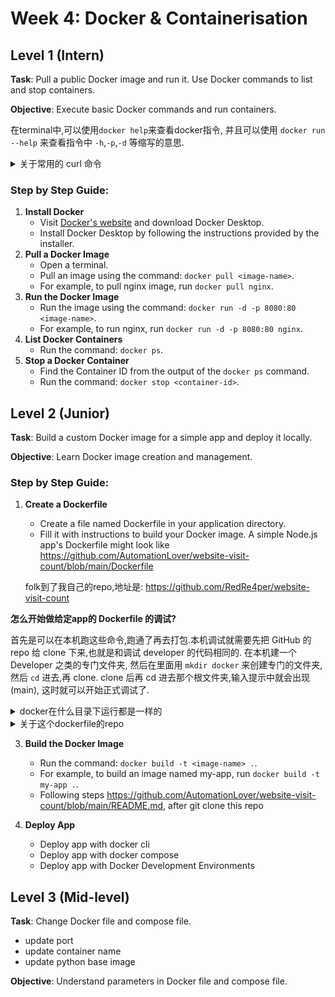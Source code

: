 # Week 4: Docker & Containerisation

## Level 1 (Intern)
**Task**: Pull a public Docker image and run it. Use Docker commands to list and stop containers.

**Objective**: Execute basic Docker commands and run containers.

在terminal中,可以使用`docker help`来查看docker指令, 并且可以使用 `docker run --help` 来查看指令中 `-h`,`-p`,`-d` 等缩写的意思.

<details>

  <summary>关于常用的 curl 命令</summary>
  <div style="color: lightgray;">


`curl` 是一个强大的工具，广泛用于测试 API、调试网络请求和自动化脚本中。

`curl` 是一个命令行工具，用于从命令行发送 HTTP 请求并获取数据。它支持多种协议，包括 HTTP、HTTPS、FTP 等。以下是 `curl` 的一些常见用途：

### 常见用途

1. **获取网页内容**：
   - `curl http://example.com`：获取指定 URL 的网页内容。

2. **测试本地服务器**：
   - `curl 127.0.0.1` 和 `curl 127.0.0.1:8080` 都是用于向本地服务器发送请求的命令。它们可以与 Docker 一起使用来测试在容器中运行的服务。

3. **下载文件**：
   - `curl -O http://example.com/file.txt`：下载文件并保存到当前目录。

4. **发送数据**：
   - `curl -d "param1=value1&param2=value2" http://example.com/resource`：使用 POST 方法发送数据。

5. **查看响应头**：
   - `curl -I http://example.com`：仅获取响应头信息。

6. **指定请求方法**：
   - `curl -X POST http://example.com`：使用指定的 HTTP 方法（如 POST）。

### 选项和参数

- `-v`：显示详细的请求和响应信息。
- `-H`：添加自定义请求头。
- `-u`：提供用户名和密码进行身份验证。


### `curl 127.0.0.1` 和 `curl 127.0.0.1:8080` 区别

- **`curl 127.0.0.1`**：
  - 默认请求本地服务器的端口 80。
  - 适用于在本地机器上运行的服务，或在 Docker 容器中映射到主机的端口 80 的服务。

- **`curl 127.0.0.1:8080`**：
  - 请求本地服务器的端口 8080。
  - 常用于测试在 Docker 容器中运行的服务，这些服务通过端口映射暴露在主机的 8080 端口上。

### Docker 相关使用

- 当你在 Docker 容器中运行一个服务，并将其端口映射到主机的端口时，可以使用 `curl` 来测试服务是否正常运行。
- 例如，如果你在 Docker 中运行一个 Web 应用，并将其容器的 80 端口映射到主机的 8080 端口，你可以使用 `curl 127.0.0.1:8080` 来访问该应用。
</div>
</details>


### Step by Step Guide:

1. **Install Docker**
    - Visit [Docker's website](https://www.docker.com/products/docker-desktop) and download Docker Desktop.
    - Install Docker Desktop by following the instructions provided by the installer.
2. **Pull a Docker Image**
    - Open a terminal.
    - Pull an image using the command: `docker pull <image-name>`.
    - For example, to pull nginx image, run `docker pull nginx`.
3. **Run the Docker Image**
    - Run the image using the command: `docker run -d -p 8080:80 <image-name>`.
    - For example, to run nginx, run `docker run -d -p 8080:80 nginx`.
4. **List Docker Containers**
    - Run the command: `docker ps`.
5. **Stop a Docker Container**
    - Find the Container ID from the output of the `docker ps` command.
    - Run the command: `docker stop <container-id>`.

## Level 2 (Junior)
**Task**: Build a custom Docker image for a simple app and deploy it locally.

**Objective**: Learn Docker image creation and management.

### Step by Step Guide:

1. **Create a Dockerfile**
    - Create a file named Dockerfile in your application directory.
    - Fill it with instructions to build your Docker image. A simple Node.js app's Dockerfile might look like https://github.com/AutomationLover/website-visit-count/blob/main/Dockerfile
   
   folk到了我自己的repo,地址是: https://github.com/RedRe4per/website-visit-count

**怎么开始做给定app的 Dockerfile 的调试?**

首先是可以在本机跑这些命令,跑通了再去打包.本机调试就需要先把 GitHub 的 repo 给 clone 下来,也就是和调试 developer 的代码相同的.
  在本机建一个 Developer 之类的专门文件夹, 然后在里面用 `mkdir docker` 来创建专门的文件夹, 然后 `cd` 进去,再 clone. clone 后再 cd 进去那个根文件夹,输入提示中就会出现(main), 这时就可以开始正式调试了.
  
<details> 
  <summary>docker在什么目录下运行都是一样的</summary>
  是的，在 macOS 系统中，无论你在什么目录下运行 Docker 命令，效果都是一样的。Docker 是一个独立的服务，运行在后台，与当前工作目录无关。

### 影响因素

- **当前目录**：只有在你使用相对路径或需要访问当前目录的文件时，当前目录才会影响命令。例如，使用 `docker build .` 时，当前目录会被用作构建上下文。
- **绝对路径**：如果你在命令中使用绝对路径，当前目录不会影响命令的执行。

### 总结

- 启动 Docker 容器的命令在任何目录下执行都是一样的。
- 只有在涉及文件路径时，当前目录才会影响命令的执行。
</details> 

<details> 
  <summary>关于这个dockerfile的repo</summary>
<div style="color: green;">
这个app要启动数据库与后端.
这里面是一个python后端.文件结构是

```
.
├── Dockerfile
├── README.md
├── app.py
├── compose.yaml
└── requirements.txt
```

  后端需要连接至redis数据库,因为在app.py中有代码:
  ```python
redis = Redis(host='redis', port=6379)
```
所以这里要启动redis的docker image和后端的docker image.
在启动redis的docker image时,用到指令`docker run -d -p 6379:6379 --name=redis redislabs/redismod`,其中`--name=redis`是必要的,因为上面的代码中有语句`host='redis'`,即必须使用名称`redis`来识别.
</div>
</details>

3. **Build the Docker Image**
    - Run the command: `docker build -t <image-name> .`.
    - For example, to build an image named my-app, run `docker build -t my-app .`.
    - Following steps https://github.com/AutomationLover/website-visit-count/blob/main/README.md, after git clone this repo

4. **Deploy App**
    - Deploy app with docker cli
    - Deploy app with docker compose
    - Deploy app with Docker Development Environments


## Level 3 (Mid-level)
**Task**: Change Docker file and compose file.
- update port
- update container name
- update python base image

**Objective**: Understand parameters in Docker file and compose file.



